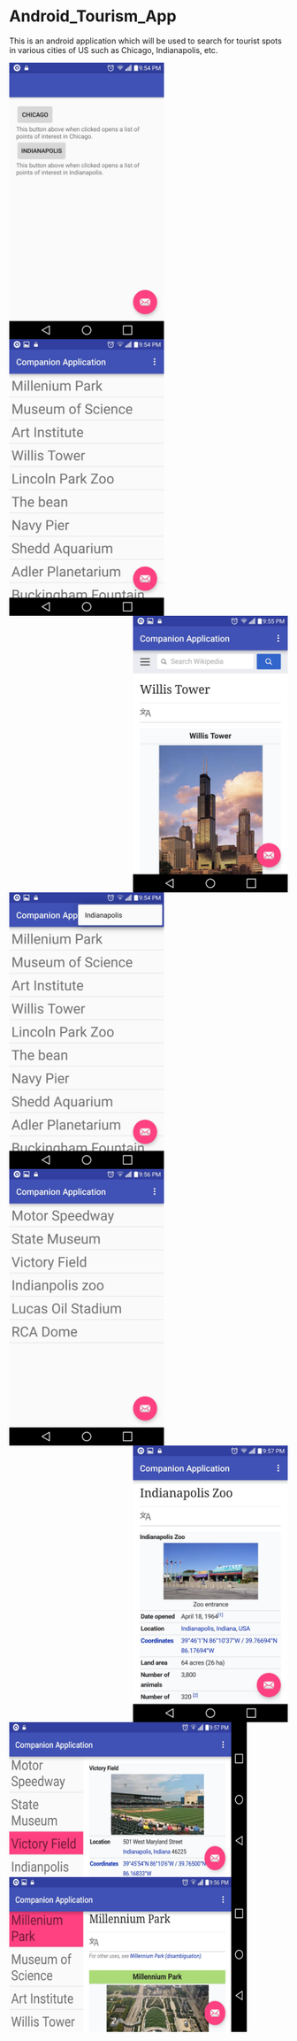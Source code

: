 # Android_Tourism_App
This is an android application which will be used to search for tourist spots in various cities of US such as Chicago, Indianapolis, etc.

<a href="url"><img src="https://github.com/sbajaj7/Android_Tourism_App/blob/master/8.png" align="left" height="500" width="280" ></a>
<a href="url"><img src="https://github.com/sbajaj7/Android_Tourism_App/blob/master/5.png" align="center" height="500" width="280" ></a>
<a href="url"><img src="https://github.com/sbajaj7/Android_Tourism_App/blob/master/7.png" align="right" height="500" width="280" ></a>
<br><br>
<a href="url"><img src="https://github.com/sbajaj7/Android_Tourism_App/blob/master/3.png" align="left" height="500" width="280" ></a>
<a href="url"><img src="https://github.com/sbajaj7/Android_Tourism_App/blob/master/6.png" align="center" height="500" width="280" ></a>
<a href="url"><img src="https://github.com/sbajaj7/Android_Tourism_App/blob/master/1.png" align="right" height="500" width="280" ></a>
<br><br>
<a href="url"><img src="https://github.com/sbajaj7/Android_Tourism_App/blob/master/2.png" align="center" height="280" width="430" ></a>
<a href="url"><img src="https://github.com/sbajaj7/Android_Tourism_App/blob/master/4.png" align="center" height="280" width="430" ></a>
